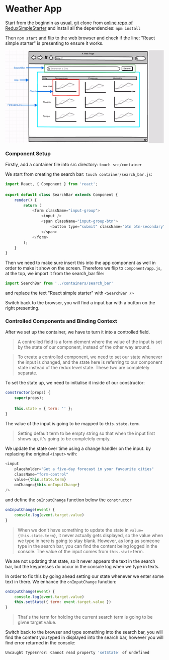 # Weather App

Start from the beginnin as usual, git clone from [online repo of ReduxSimpleStarter](https://github.com/StephenGrider/ReduxSimpleStarter) and install all the dependencies: ```npm install```

Then ```npm start``` and flip to the web browser and check if the line: "React simple starter" is presenting to ensure it works.

<p align="center">
    <img src="./mid-ware_planning.png" align="center" width="650px" />
</p>

### Component Setup

Firstly, add a container file into src directory: `touch src/container`

We start from creating the search bar: `touch container/search_bar.js`:

```js
import React, { Component } from 'react';

export default class SearchBar extends Component {
    render() {
        return (
            <form className="input-group">
                <input />
                <span className="input-group-btn">
                    <button type="submit" className="btn btn-secondary">Submit</button>
                </span>
            </form>
        );
    }
}
```
Then we need to make sure insert this into the app component as well in order to make it show on the screen. Therefore we flip to `component/app.js`, at the top, we import it from the search_bar file:

```js
import SearchBar from '../containers/search_bar'
```
and replace the text "React simple starter" with `<SearchBar />`

Switch back to the browser, you will find a input bar with a button on the right presenting.

### Controlled Components and Binding Context

After we set up the container, we have to turn it into a controlled field. 

>A controlled field is a form element where the value of the input is set by the state of our component, instead of the other way around. 

>To create a controlled component, we need to set our state whenever the input is changed, and the state here is referring to our component state instead of the redux level state. These two are completely separate.

To set the state up, we need to initialise it inside of our constructor: 

```js
constructor(props) {
    super(props);

    this.state = { term: '' };
}
```
The value of the input is going to be mapped to `this.state.term`.

>Setting default term to be empty string so that when the input first shows up, it's going to be completely empty.

We update the state over time using a change handler on the input. by replacing the original `<input>` with:

```js
<input
    placeholder="Get a five-day forecast in your favourite cities"
    className="form-control"
    value={this.state.term}
    onChange={this.onInputChange}
/>
```
and define the `onInputChange` function below the `constructor`

```js
onInputChange(event) {
    console.log(event.target.value)
}
```
>When we don't have something to update the state in `value={this.state.term}`, it never actually gets displayed, so the value when we type in here is going to stay blank. However, as long as someone type in the search bar,  you can find the content being logged in the console. The value of the input comes from `this.state` term. 

We are not updating that state, so it never appears the text in the search bar, but the keypresses do occur in the console log when we type in texts.

In order to fix this by going ahead setting our state whenever we enter some text in there. We enhance the `onInputChange` function: 

```js
onInputChange(event) {
    console.log(event.target.value)
    this.setState({ term: event.target.value })
}
```
>That's the term for holding the current search term is going to be givne target value.

Switch back to the browser and type something into the search bar, you will find the content you typed in displayed into the search bar, however you will find error returned in the console:

```bash
Uncaught TypeError: Cannot read property 'setState' of undefined
```

















